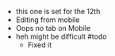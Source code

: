 *   this one is set for the 12th
*   Editing from mobile
*   Oops no tab on Mobile
*   heh might be difficult #todo
    *   Fixed it